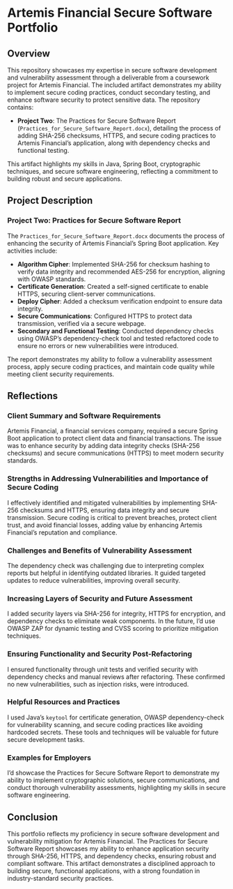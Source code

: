 # Artemis Financial Secure Software Portfolio

## Overview

This repository showcases my expertise in secure software development and vulnerability assessment through a deliverable from a coursework project for Artemis Financial. The included artifact demonstrates my ability to implement secure coding practices, conduct secondary testing, and enhance software security to protect sensitive data. The repository contains:

- **Project Two**: The Practices for Secure Software Report (`Practices_for_Secure_Software_Report.docx`), detailing the process of adding SHA-256 checksums, HTTPS, and secure coding practices to Artemis Financial’s application, along with dependency checks and functional testing.

This artifact highlights my skills in Java, Spring Boot, cryptographic techniques, and secure software engineering, reflecting a commitment to building robust and secure applications.

## Project Description

### Project Two: Practices for Secure Software Report

The `Practices_for_Secure_Software_Report.docx` documents the process of enhancing the security of Artemis Financial’s Spring Boot application. Key activities include:

- **Algorithm Cipher**: Implemented SHA-256 for checksum hashing to verify data integrity and recommended AES-256 for encryption, aligning with OWASP standards.
- **Certificate Generation**: Created a self-signed certificate to enable HTTPS, securing client-server communications.
- **Deploy Cipher**: Added a checksum verification endpoint to ensure data integrity.
- **Secure Communications**: Configured HTTPS to protect data transmission, verified via a secure webpage.
- **Secondary and Functional Testing**: Conducted dependency checks using OWASP’s dependency-check tool and tested refactored code to ensure no errors or new vulnerabilities were introduced.

The report demonstrates my ability to follow a vulnerability assessment process, apply secure coding practices, and maintain code quality while meeting client security requirements.

## Reflections

### Client Summary and Software Requirements

Artemis Financial, a financial services company, required a secure Spring Boot application to protect client data and financial transactions. The issue was to enhance security by adding data integrity checks (SHA-256 checksums) and secure communications (HTTPS) to meet modern security standards.

### Strengths in Addressing Vulnerabilities and Importance of Secure Coding

I effectively identified and mitigated vulnerabilities by implementing SHA-256 checksums and HTTPS, ensuring data integrity and secure transmission. Secure coding is critical to prevent breaches, protect client trust, and avoid financial losses, adding value by enhancing Artemis Financial’s reputation and compliance.

### Challenges and Benefits of Vulnerability Assessment

The dependency check was challenging due to interpreting complex reports but helpful in identifying outdated libraries. It guided targeted updates to reduce vulnerabilities, improving overall security.

### Increasing Layers of Security and Future Assessment

I added security layers via SHA-256 for integrity, HTTPS for encryption, and dependency checks to eliminate weak components. In the future, I’d use OWASP ZAP for dynamic testing and CVSS scoring to prioritize mitigation techniques.

### Ensuring Functionality and Security Post-Refactoring

I ensured functionality through unit tests and verified security with dependency checks and manual reviews after refactoring. These confirmed no new vulnerabilities, such as injection risks, were introduced.

### Helpful Resources and Practices

I used Java’s `keytool` for certificate generation, OWASP dependency-check for vulnerability scanning, and secure coding practices like avoiding hardcoded secrets. These tools and techniques will be valuable for future secure development tasks.

### Examples for Employers

I’d showcase the Practices for Secure Software Report to demonstrate my ability to implement cryptographic solutions, secure communications, and conduct thorough vulnerability assessments, highlighting my skills in secure software engineering.

## Conclusion

This portfolio reflects my proficiency in secure software development and vulnerability mitigation for Artemis Financial. The Practices for Secure Software Report showcases my ability to enhance application security through SHA-256, HTTPS, and dependency checks, ensuring robust and compliant software. This artifact demonstrates a disciplined approach to building secure, functional applications, with a strong foundation in industry-standard security practices.

